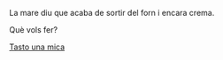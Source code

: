 La mare diu que acaba de sortir del forn i encara crema.

Què vols fer?

[Tasto una mica](../tastar/tastar_arros.md)
